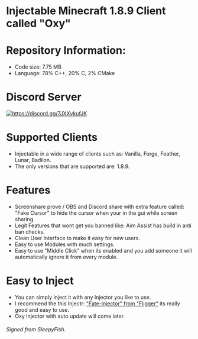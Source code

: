 # Injectable Minecraft 1.8.9 Client called "Oxy"

# Repository Information:
- Code size: 7.75 MB
- Language: 78% C++, 20% C, 2% CMake

# Discord Server
<a href="https://discord.gg/7JXXvkufJK"><img src="https://invidget.switchblade.xyz/7JXXvkufJK" alt="https://discord.gg/7JXXvkufJK"/></a>

# Supported Clients
- Injectable in a wide range of clients such as: Vanilla, Forge, Feather, Lunar, Badlion.
- The only versions that are supported are: 1.8.9.

# Features
- Screenshare prove / OBS and Discord share with extra feature called: "Fake Cursor" to hide the cursor when your in the gui while screen sharing.
- Legit Features that wont get you banned like: Aim Assist has build in anti ban checks.
- Clean User Interface to make it easy for new users.
- Easy to use Modules with much settings.
- Easy to use "Middle Click" when its enabled and you add someone it will automatically ignore it from every module.

# Easy to Inject
- You can simply inject it with any Injector you like to use.
- I recommend the this Injectr: ["Fate-Injector" from "Fligger"](https://github.com/fligger/FateInjector) its really good and easy to use.
- Oxy Injector with auto update will come later.

###### Signed from SleepyFish.
